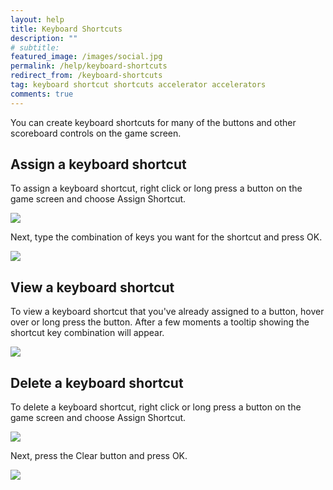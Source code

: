```yaml
---
layout: help
title: Keyboard Shortcuts
description: ""
# subtitle: 
featured_image: /images/social.jpg
permalink: /help/keyboard-shortcuts
redirect_from: /keyboard-shortcuts
tag: keyboard shortcut shortcuts accelerator accelerators
comments: true
---
```


You can create keyboard shortcuts for many of the buttons and other scoreboard controls on the game screen.

## Assign a keyboard shortcut
To assign a keyboard shortcut, right click or long press a button on the game screen and choose Assign Shortcut.

![](/assets/help/shortcut1.png) 

Next, type the combination of keys you want for the shortcut and press OK.

![](/assets/help/shortcut2.png) 

## View a keyboard shortcut

To view a keyboard shortcut that you've already assigned to a button, hover over or long press the button. After a few moments a tooltip showing the shortcut key combination will appear.

![](/assets/help/shortcut3.png) 

## Delete a keyboard shortcut

To delete a keyboard shortcut, right click or long press a button on the game screen and choose Assign Shortcut.

![](/assets/help/shortcut1.png) 

Next, press the Clear button and press OK.

![](/assets/help/shortcut4.png) 

